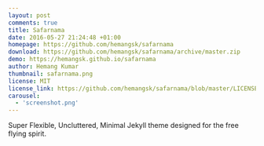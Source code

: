 ```yaml
---
layout: post
comments: true
title: Safarnama
date: 2016-05-27 21:24:48 +01:00
homepage: https://github.com/hemangsk/safarnama
download: https://github.com/hemangsk/safarnama/archive/master.zip
demo: https://hemangsk.github.io/safarnama
author: Hemang Kumar
thumbnail: safarnama.png
license: MIT
license_link: https://github.com/hemangsk/safarnama/blob/master/LICENSE.md
carousel:
  - 'screenshot.png'
---
```


Super Flexible, Uncluttered, Minimal Jekyll theme designed for the free flying spirit.

